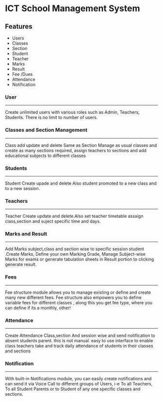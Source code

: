 ICT School Management System
=============================
Features
--------
* Users
* Classes
* Section
* Student
* Teacher
* Marks
* Result
* Fee /Dues
* Attendance
* Notification

### User
---------

Create unlimited users with various roles such as Admin, Teachers, Students. There is no limit to number of users.

### Classes and Section Management
------------------------------------

Class add update and delete Same as Section
Manage as usual classes and create as many sections required, assign teachers to sections and add educational subjects to different classes

### Students
-------------

 Student Create upade and delete Also student promoted to a new class and to a new session.

### Teachers
-------------

Teacher Create update and delete.Also set teacher timetable assaign class,section and suject specific time and days.

### Marks and Result
---------------------

Add Marks subject,class and section wise to specific session student .Create Marks, Define your own Marking Grade, Manage Subject-wise Marks for exams or generate tabulation sheets in Result portion to clicking generate result. 

### Fees
---------

Fee structure module allows you to manage existing or define and create many new different fees.
Fee structure also empowers you to define variable fees for different classes , along this you get fee type, where you can define if its a monthly, other! 

### Attendance
--------------

Create Attendance Class,section And session wise and send notification to absent students parent. this is not manual.
easy to use interface to enable class teachers take and track daily attendance of students in their classes and sections

### Notification
----------------

With built-in Notifications module, you can easily create notifications and can send it via Voice Call to different groups of Users, i-e
To all Teachers, To all Student Parents or to Student of any one specific classes and sections.






